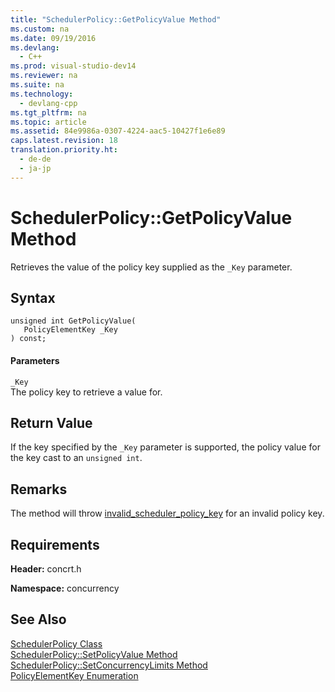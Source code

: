 ```yaml
---
title: "SchedulerPolicy::GetPolicyValue Method"
ms.custom: na
ms.date: 09/19/2016
ms.devlang: 
  - C++
ms.prod: visual-studio-dev14
ms.reviewer: na
ms.suite: na
ms.technology: 
  - devlang-cpp
ms.tgt_pltfrm: na
ms.topic: article
ms.assetid: 84e9986a-0307-4224-aac5-10427f1e6e89
caps.latest.revision: 18
translation.priority.ht: 
  - de-de
  - ja-jp
---
```

# SchedulerPolicy::GetPolicyValue Method
Retrieves the value of the policy key supplied as the `_Key` parameter.  
  
## Syntax  
  
```  
unsigned int GetPolicyValue(  
   PolicyElementKey _Key  
) const;  
```  
  
#### Parameters  
 `_Key`  
 The policy key to retrieve a value for.  
  
## Return Value  
 If the key specified by the `_Key` parameter is supported, the policy value for the key cast to an `unsigned int`.  
  
## Remarks  
 The method will throw [invalid_scheduler_policy_key](../vs140/invalid_scheduler_policy_key-Class.md) for an invalid policy key.  
  
## Requirements  
 **Header:** concrt.h  
  
 **Namespace:** concurrency  
  
## See Also  
 [SchedulerPolicy Class](../vs140/SchedulerPolicy-Class.md)   
 [SchedulerPolicy::SetPolicyValue Method](../vs140/SchedulerPolicy--SetPolicyValue-Method.md)   
 [SchedulerPolicy::SetConcurrencyLimits Method](../vs140/SchedulerPolicy--SetConcurrencyLimits-Method.md)   
 [PolicyElementKey Enumeration](../vs140/PolicyElementKey-Enumeration.md)